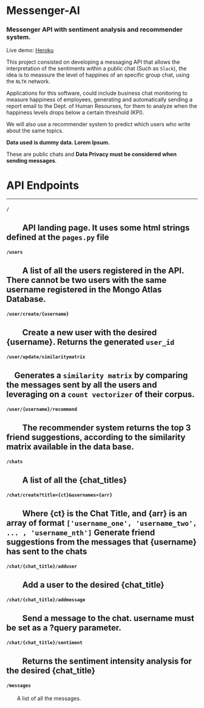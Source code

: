 # Messenger-AI
### Messenger API with sentiment analysis and recommender system.

Live demo: [Heroku](http://rihp.herokuapp.com/)

This project consisted on developing a messaging API that allows the interpretation of the sentiments within a public chat (Such as `Slack`), the idea is to meassure the level of happines of an specific group chat, using the `NLTK` network.

Applications for this software, could include business chat monitoring to measure happiness of employees, generating and automatically sending a report email to the Dept. of Human Resourses, for them to analyze when the happiness levels drops below a certain threshold (KPI).

We will also use a recommender system to predict which users who write about the same topics.

**Data used is dummy data. Lorem Ipsum.**

These are public chats and **Data Privacy must be considered when sending messages**.

# API Endpoints
------

#### `/`

  API landing page. It uses some html strings defined at the `pages.py` file
------
#### `/users`

  A list of all the users registered in the API. There cannot be two users with the same username registered in the Mongo Atlas Database.
------
#### `/user/create/{username}`

  Create a new user with the desired {username}. Returns the generated `user_id`
------
#### `/user/update/similaritymatrix`

  Generates a `similarity matrix` by comparing the messages sent by all the users and leveraging on a `count vectorizer` of their corpus.
------
#### `/user/{username}/recommend`

  The recommender system returns the top 3 friend suggestions, according to the similarity matrix available in the data base.
------
#### `/chats`

  A list of all the {chat_titles}
------
#### `/chat/create?title={ct}&usernames={arr}`

  Where {ct} is the Chat Title, and {arr} is an array of format `['username_one', 'username_two', ... , 'username_nth']` Generate friend suggestions from the messages that {username} has sent to the chats
------
#### `/chat/{chat_title}/adduser`

  Add a user to the desired {chat_title}
------
#### `/chat/{chat_title}/addmessage`

  Send a message to the chat. username must be set as a ?query parameter.
------
#### `/chat/{chat_title}/sentiment`

  Returns the sentiment intensity analysis for the desired {chat_title}
------
#### `/messages`

  A list of all the messages.



